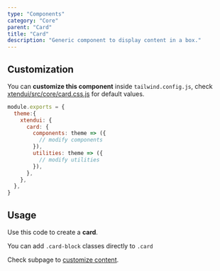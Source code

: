```yaml
---
type: "Components"
category: "Core"
parent: "Card"
title: "Card"
description: "Generic component to display content in a box."
---
```


## Customization

You can **customize this component** inside `tailwind.config.js`, check [xtendui/src/core/card.css.js](https://github.com/minimit/xtendui/blob/master/src/core/card.css.js) for default values.

```jsx
module.exports = {
  theme:{
    xtendui: {
      card: {
        components: theme => ({
          // modify components
        }),
        utilities: theme => ({
          // modify utilities
        }),
      },
    },
  },
}
```

## Usage

Use this code to create a **card**.

<demo>
  <demovanilla src="vanilla/components/core/card/usage">
  </demovanilla>
</demo>

You can add `.card-block` classes directly to `.card`

<demo>
  <demovanilla src="vanilla/components/core/card/usage-block">
  </demovanilla>
</demo>

Check subpage to [customize content](/components/core/card/content).
